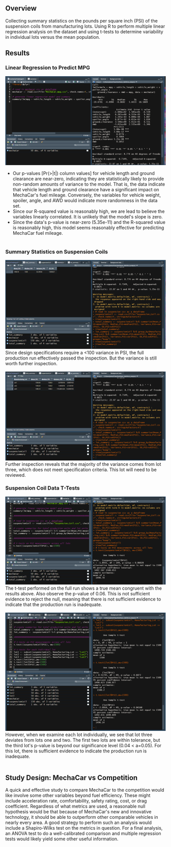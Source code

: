 ## Overview
Collecting summary statistics on the pounds per square inch (PSI) of the suspension coils from manufacturing lots. Using R to perform multiple linear regression analysis on the dataset and using t-tests to determine variability in individual lots versus the mean population. 
## Results
### Linear Regression to Predict MPG
![Deliverable1](https://github.com/pojones/mechacar_statistical_analysis/blob/24d1b8e7227d397cf1b476612d07fba88e395ef6/deliverable1.png)
- Our p-values [Pr(>|t|) column values] for vehicle length and ground clearance are near-zero, indicating they are statistically likely to provide non-random amounts of variance to the model. That is, the data indicate that vehicle length and ground clearance have a significant impact on MechaCar's fuel mileage. Conversely, the variables for vehicle weight, spoiler, angle, and AWD would indicate more randomness in the data set.
- Since our R-squared value is reasonably high, we are lead to believe the variables linearly correlated. It is unlikely that the model's slope is zero. 
- Since the data's p-value is near-zero (5.35e-11) and the R-squared value is reasonably high, this model seems reasonably effective for predicting MechaCar fuel mileage.
<br/><br/>
### Summary Statistics on Suspension Coils
![Deliverable2.1](https://github.com/pojones/mechacar_statistical_analysis/blob/24d1b8e7227d397cf1b476612d07fba88e395ef6/deliverable2.1.png)
Since design specifications require a <100 variance in PSI, the full production run effectively passed the inspection. But the variance is still worth further inspection.
<br/><br/>
![Deliverable2.2](https://github.com/pojones/mechacar_statistical_analysis/blob/24d1b8e7227d397cf1b476612d07fba88e395ef6/deliverable2.2.png)
Further inspection reveals that the majority of the variance comes from lot three, which does not meet specification criteria. This lot will need to be reviewed.
### Suspension Coil Data T-Tests
![Deliverable3.1](https://github.com/pojones/mechacar_statistical_analysis/blob/24d1b8e7227d397cf1b476612d07fba88e395ef6/deliverable3.1.png)
The t-test performed on the full run shows a true mean congruent with the results above. Also observe the p-value of 0.06. This is not sufficient evidence to reject the null, meaning that there is not sufficient evidence to indicate that the production run is inadequate.
<br/><br/>
![Deliverable3.2](https://github.com/pojones/mechacar_statistical_analysis/blob/24d1b8e7227d397cf1b476612d07fba88e395ef6/deliverable3.2.png)
However, when we examine each lot individually, we see that lot three deviates from lots one and two. The first two lots are within tolerance, but the third lot's p-value is beyond our significance level (0.04 < a=0.05). For this lot, there is sufficient evidence to indicate the production run is inadequate.
<br/><br/>
## Study Design: MechaCar vs Competition
A quick and effective study to compare MechaCar to the competition would like involve some other variables beyond fuel efficiency. These might include acceleration rate, comfortability, safety rating, cost, or drag coefficient.  Regardless of what metrics are used, a reasonable null hypothesis would be that because of MechaCar's new and innovative technology, it should be able to outperform other comparable vehicles in nearly every area. A good strategy to perform such an analysis would include a Shapiro-Wilks test on the metrics in question. For a final analysis, an ANOVA test to do a well-calibrated comparison and multiple regression tests would likely yield some other useful information.
